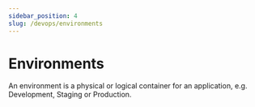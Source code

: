 ```yaml
---
sidebar_position: 4
slug: /devops/environments
---
```


# Environments  

An environment is a physical or logical container for an application, e.g. Development, Staging or Production.
